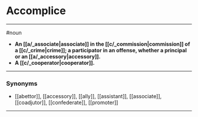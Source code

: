 # Accomplice
---
#noun
- **An [[a/_associate|associate]] in the [[c/_commission|commission]] of a [[c/_crime|crime]]; a participator in an offense, whether a principal or an [[a/_accessory|accessory]].**
- **A [[c/_cooperator|cooperator]].**
---
### Synonyms
- [[abettor]], [[accessory]], [[ally]], [[assistant]], [[associate]], [[coadjutor]], [[confederate]], [[promoter]]
---
